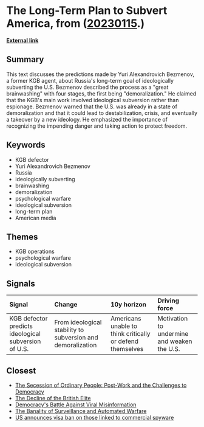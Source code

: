 # __The Long-Term Plan to Subvert America__, from ([20230115](https://kghosh.substack.com/p/20230115).)

__[External link](https://bigthink.com/the-present/yuri-bezmenov/)__



## Summary

This text discusses the predictions made by Yuri Alexandrovich Bezmenov, a former KGB agent, about Russia's long-term goal of ideologically subverting the U.S. Bezmenov described the process as a "great brainwashing" with four stages, the first being "demoralization." He claimed that the KGB's main work involved ideological subversion rather than espionage. Bezmenov warned that the U.S. was already in a state of demoralization and that it could lead to destabilization, crisis, and eventually a takeover by a new ideology. He emphasized the importance of recognizing the impending danger and taking action to protect freedom.

## Keywords

* KGB defector
* Yuri Alexandrovich Bezmenov
* Russia
* ideologically subverting
* brainwashing
* demoralization
* psychological warfare
* ideological subversion
* long-term plan
* American media

## Themes

* KGB operations
* psychological warfare
* ideological subversion

## Signals

| Signal                                               | Change                                                      | 10y horizon                                               | Driving force                               |
|:-----------------------------------------------------|:------------------------------------------------------------|:----------------------------------------------------------|:--------------------------------------------|
| KGB defector predicts ideological subversion of U.S. | From ideological stability to subversion and demoralization | Americans unable to think critically or defend themselves | Motivation to undermine and weaken the U.S. |

## Closest

* [The Secession of Ordinary People: Post-Work and the Challenges to Democracy](43aa6ac3d82bbc19f0d66d5b2bb37897)
* [The Decline of the British Elite](ca555520973a0e8519ff854da1de4d88)
* [Democracy's Battle Against Viral Misinformation](56d1a28746cd95ebaa3d62a4e1f91c3a)
* [The Banality of Surveillance and Automated Warfare](ccdebc20efc0694474f1c64e2835e260)
* [US announces visa ban on those linked to commercial spyware](94277c29bf62679d39cd0578fec22151)